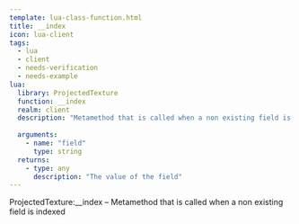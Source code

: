 ```yaml
---
template: lua-class-function.html
title: __index
icon: lua-client
tags:
  - lua
  - client
  - needs-verification
  - needs-example
lua:
  library: ProjectedTexture
  function: __index
  realm: client
  description: "Metamethod that is called when a non existing field is indexed"
  
  arguments:
    - name: "field"
      type: string
  returns:
    - type: any
      description: "The value of the field"
---
```


<div class="lua__search__keywords">
ProjectedTexture:__index &#x2013; Metamethod that is called when a non existing field is indexed
</div>
